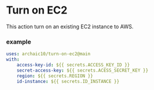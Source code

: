 # Turn on EC2
 This action turn on an existing EC2 instance to AWS.

### example
```yml
uses: archaic10/turn-on-ec2@main
with:
    access-key-id: ${{ secrets.ACCESS_KEY_ID }}
    secret-access-key: ${{ secrets.ACESS_SECRET_KEY }}
    region: ${{ secrets.REGION }}
    id-instance: ${{ secrets.ID_INSTANCE }}   
```